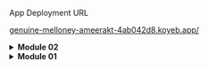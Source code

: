 App Deployment URL

[genuine-melloney-ameerakt-4ab042d8.koyeb.app/](genuine-melloney-ameerakt-4ab042d8.koyeb.app/)

<details>
<summary><strong>Module 02</strong></summary>

### Part 1
You have implemented a CI/CD process that automatically runs the test suites, analyzes code quality, and deploys to a PaaS. Try to answer the following questions in order to reflect on your attempt completing the tutorial and exercise.
List the code quality issue(s) that you fixed during the exercise and explain your strategy on fixing them.
```
    All the code quality issues were small ones related to maintainability.
    The issues consisted of:
	- 6 unused and unnecessary imports
	- 3 public modifiers that had to be removed
	- 2 unneeded declarations of thrown exception
	- 1 Add at least one assertion to this test case in ProductController.java
	  which is caused by the wrong method used in a test
	- some thymeleaf templates that were not indexed and needed
	  src/main/resources added in the scanned files so Java XSS vulnerabilities
	  can be detected.
	  
    To fix these issues, I used the SonarCloud analysis as a guide and followed what it
    outputted such as deleting unneeded imports, "throws Exception" declarations and public
    modifiers. As for the wrong method used, I used the suggested change from IntelliJ which
    changed the line from "List<Product> productList = Arrays.asList(testProduct3);" to
    "Collections.singletonList(testProduct3);". To improve security, I added this line
    "property("sonar.sources", "src/main/java,src/main/resources")" in sonar properties in
    build.gradle so SonarCloud can scan the files in the resources directory.
    
    Before implementing SonarCloud, my code had issues in naming of files, classes
    or attributes which made my project build fail.
    To fix these I made the name of unit test classes the same as the file they are in.
```
### Part 2
Look at your CI/CD workflows (GitHub)/pipelines (GitLab). Do you think the current implementation has met the definition of Continuous Integration and Continuous Deployment? Explain the reasons (minimum 3 sentences)!
```
    CI/CD workflows involves the building, testing and deployment of a codebase by an
    automated script with every push to the main branch and my implementation meets the
    defintion of CI/CD.
    
    The CI workflow is covered by the scripts: ci.yml, scorecard.yml and sonarcloud.yml.
    The ci.yml builds the java project and runs basic tests on it to make sure that it
    runs. Whereas, scorecard.yml tests the security quality while sonarcloud.yml gives
    a detailed analysis on the overall quality of the code.
    
    On the other hand, the continuous deployment (CD) workflow is automatically handled
    on the Koyeb PaaS without a script. The project is built and then deployed on the
    URL above.
```
</details>

<details>
<summary><strong>Module 01</strong></summary>

### Reflection 1
You already implemented two new features using Spring Boot. Check again your source code and evaluate the coding standards that you have learned in this module. Write clean code principles and secure coding practices that have been applied to your code.  If you find any mistake in your source code, please explain how to improve your code.
```
    When coding the delete and edit features, I made sure the code was clean
    by following the same structure of the code for the create product and 
    list product features so that it was easy to read.
    I made the purpose of the new features clear and obvious by including the
    function of the feature in the html page names and in code in the java files
    for the controller, repository and service. For example, for the edit feature
    HTML is EditProduct.html and the functions in the controller are named
    editProductPage and editProductPost which also follow the naming style of the
    previous features. Moreover, I made sure that each function only had one purpose.

    To maintain code readability, I tried to refrain myself from adding unnecessary 
    comments since it is already easy to tell what the code does. I did not add
    any comments because I could tell what each function does and to avoid clutter.
    Additionally, I added empty lines between each function. I even tried to make the
    code simple as much as I can so that it is easy to understand and makes it
    less cluttered.
    If there was any mistake in my code, I did research on what I 
    could do to fix it instead of commenting it out. If I felt there were mistakes
    in the code I compared my code with the original source code from the module
    and fixed any syntax mistakes.
```
### Reflection 2
Suppose that after writing the CreateProductFunctionalTest.java along with the corresponding test case, you were asked to create another functional test suite that verifies the number of items in the product list. You decided to create a new Java class similar to the prior functional test suites with the same setup procedures and instance variables.
What do you think about the cleanliness of the code of the new functional test suite? Will the new code reduce the code quality? Identify the potential clean code issues, explain the reasons, and suggest possible improvements to make the code cleaner!
```
I felt that I have learnt a lot after writing the unit tests for my
features and more at ease after testing them and seeing that my features work.
I think there should be at least two tests for a class but the more the better.
One case should be positive while the second case is negative.
An extra test case can be made to make sure that the feature
works in more realistic situations such as deleting one specific product from
a list of five products.
We can make sure that the unit tests are enough if they test most of if not
all of the results from the most common or important interactions between the
user and other classes.

100% code coverage means that all of the code in the program
is involved or tested by the unit tests. It does not measure the amount of
bugs or errors a program has.
The new code for the functional test suites will reduce the code
quality because it’s going to add more code to the file and makes it
look more cluttered.
There is just so much code to be read or skim through and it might
make understanding it harder.
To make the test code cleaner, the code could either be put in its own
java class file instead of getting added to the same file. If that cannot
happen then the tests that test different features can be put in their own
classes in the same file. The name of the new class file or section should
be clear by reflecting what it tests such as ProductListCountTest.
```
</details>
